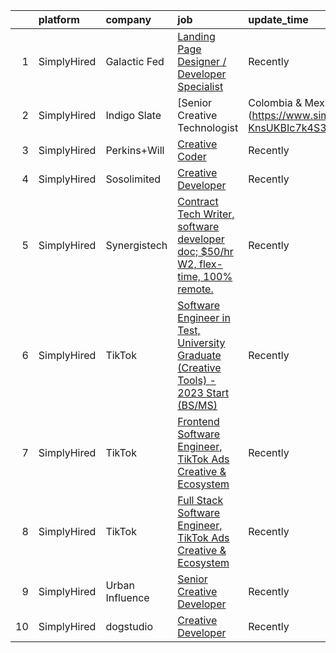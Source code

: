 

|    | platform    | company         | job                                                                                                                                                                                                 | update_time   | location                      |
|---:|:------------|:----------------|:----------------------------------------------------------------------------------------------------------------------------------------------------------------------------------------------------|:--------------|:------------------------------|
|  1 | SimplyHired | Galactic Fed    | [Landing Page Designer / Developer Specialist](https://www.simplyhired.com/job/SxpXe-KvDk7LkuSiRKUivpfS4inI_OeLZUC3pFqxq5cB6C9YqgXU6w?q=creative+developer)                                         | Recently      | Remote                        |
|  2 | SimplyHired | Indigo Slate    | [Senior Creative Technologist | Colombia & Mexico](https://www.simplyhired.com/job/ZgymGMHXhf4QckmWtZrOu-KnsUKBIc7k4S3Ue4PVLtFDejnc7TA23w?q=creative+developer)                                     | Recently      | Remote                        |
|  3 | SimplyHired | Perkins+Will    | [Creative Coder](https://www.simplyhired.com/job/uAYy_aONramU5YOSnrx99TjORt4FgCOmiZHBrTqrF7TIYZfx73JPNA?q=creative+developer)                                                                       | Recently      | Chicago, IL                   |
|  4 | SimplyHired | Sosolimited     | [Creative Developer](https://www.simplyhired.com/job/r_IVsHu12V2c1HNkoD0GlDEJgO_0P4cZ0WZaaY-8Ge39ggLqQakXqQ?q=creative+developer)                                                                   | Recently      | Boston, MA                    |
|  5 | SimplyHired | Synergistech    | [Contract Tech Writer, software developer doc; $50/hr W2, flex-time, 100% remote.](https://www.simplyhired.com/job/RsU31mOh80Jmmo7WTgmur_p1hgEjCAW3Ni0kvM1M5qdfpIHKCj7tvw?q=creative+developer)     | Recently      | United States                 |
|  6 | SimplyHired | TikTok          | [Software Engineer in Test, University Graduate (Creative Tools) - 2023 Start (BS/MS)](https://www.simplyhired.com/job/_rZ0W_8tNDGMJhwdGUuzbYpsEgRrk95rGIetOFd4oqv-7-cPsDuBrA?q=creative+developer) | Recently      | Mountain View, CA             |
|  7 | SimplyHired | TikTok          | [Frontend Software Engineer, TikTok Ads Creative & Ecosystem](https://www.simplyhired.com/job/Bc9B1pIjbafPM6JD5niUl50L6J93lnKWUpi0NErfgJ1PxxHPdROE2Q?q=creative+developer)                          | Recently      | Seattle, WA +1 location       |
|  8 | SimplyHired | TikTok          | [Full Stack Software Engineer, TikTok Ads Creative & Ecosystem](https://www.simplyhired.com/job/klfZHTLz5cdIgoiWGdSIATdfmOfn2Xkiur6DN4fMuYXuYuG9tg5haA?q=creative+developer)                        | Recently      | Mountain View, CA +1 location |
|  9 | SimplyHired | Urban Influence | [Senior Creative Developer](https://www.simplyhired.com/job/lpE_bL-yjqpHSloyTj3b2W_ymBr2Qt4fxKsCaBDIyNYur2UKulPh3g?q=creative+developer)                                                            | Recently      | Remote                        |
| 10 | SimplyHired | dogstudio       | [Creative Developer](https://www.simplyhired.com/job/ebk8dINAjBFJiUiol3_cJQre-ypuJB1kPOhs6ThDK2GuosJDV13wuw?q=creative+developer)                                                                   | Recently      | Chicago, IL                   |